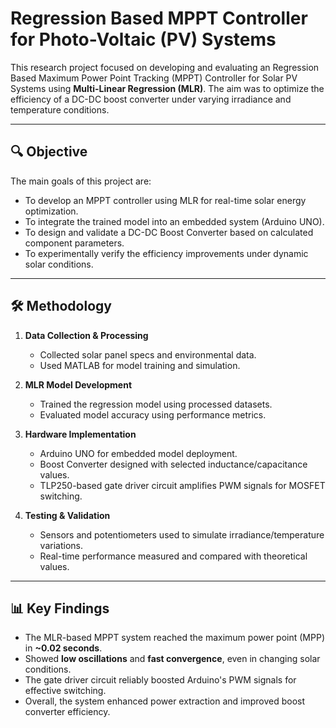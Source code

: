 # Regression Based MPPT Controller for Photo-Voltaic (PV) Systems



This research project focused on developing and evaluating an Regression Based Maximum Power Point Tracking (MPPT) Controller for Solar PV Systems using **Multi-Linear Regression (MLR)**. The aim was to optimize the efficiency of a DC-DC boost converter under varying irradiance and temperature conditions.



---

## 🔍 Objective

The main goals of this project are:

- To develop an MPPT controller using MLR for real-time solar energy optimization.
- To integrate the trained model into an embedded system (Arduino UNO).
- To design and validate a DC-DC Boost Converter based on calculated component parameters.
- To experimentally verify the efficiency improvements under dynamic solar conditions.

---

## 🛠️ Methodology

1. **Data Collection & Processing**
   - Collected solar panel specs and environmental data.
   - Used MATLAB for model training and simulation.

2. **MLR Model Development**
   - Trained the regression model using processed datasets.
   - Evaluated model accuracy using performance metrics.

3. **Hardware Implementation**
   - Arduino UNO for embedded model deployment.
   - Boost Converter designed with selected inductance/capacitance values.
   - TLP250-based gate driver circuit amplifies PWM signals for MOSFET switching.

4. **Testing & Validation**
   - Sensors and potentiometers used to simulate irradiance/temperature variations.
   - Real-time performance measured and compared with theoretical values.

---

## 📊 Key Findings

- The MLR-based MPPT system reached the maximum power point (MPP) in **~0.02 seconds**.
- Showed **low oscillations** and **fast convergence**, even in changing solar conditions.
- The gate driver circuit reliably boosted Arduino's PWM signals for effective switching.
- Overall, the system enhanced power extraction and improved boost converter efficiency.

